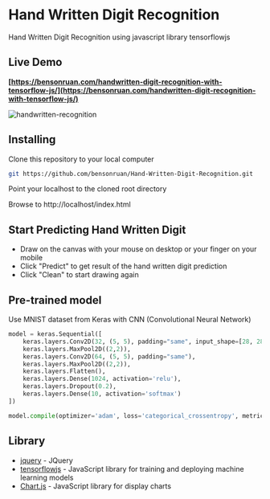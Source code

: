 # Hand Written Digit Recognition
 Hand Written Digit Recognition using javascript library tensorflowjs
 
## Live Demo
**[https://bensonruan.com/handwritten-digit-recognition-with-tensorflow-js/](https://bensonruan.com/handwritten-digit-recognition-with-tensorflow-js/)**

![handwritten-recognition](https://bensonruan.com/wp-content/uploads/2019/09/handwritten-recognition-5.gif)
 
## Installing
Clone this repository to your local computer
``` bash
git https://github.com/bensonruan/Hand-Written-Digit-Recognition.git
```
Point your localhost to the cloned root directory

Browse to http://localhost/index.html  

## Start Predicting Hand Written Digit
* Draw on the canvas with your mouse on desktop or your finger on your mobile
* Click "Predict" to get result of the hand written digit prediction
* Click "Clean" to start drawing again

## Pre-trained model 
Use MNIST dataset from Keras with CNN (Convolutional Neural Network)
```python
model = keras.Sequential([
    keras.layers.Conv2D(32, (5, 5), padding="same", input_shape=[28, 28, 1]),
    keras.layers.MaxPool2D((2,2)),
    keras.layers.Conv2D(64, (5, 5), padding="same"),    
    keras.layers.MaxPool2D((2,2)),    
    keras.layers.Flatten(),   
    keras.layers.Dense(1024, activation='relu'),    
    keras.layers.Dropout(0.2),   
    keras.layers.Dense(10, activation='softmax')
])

model.compile(optimizer='adam', loss='categorical_crossentropy', metrics=['accuracy'])
```

## Library
* [jquery](https://code.jquery.com/jquery-3.3.1.min.js) - JQuery
* [tensorflowjs](https://github.com/tensorflow/tfjs) - JavaScript library for training and deploying machine learning models
* [Chart.js](https://github.com/chartjs/Chart.js) - JavaScript library for display charts

